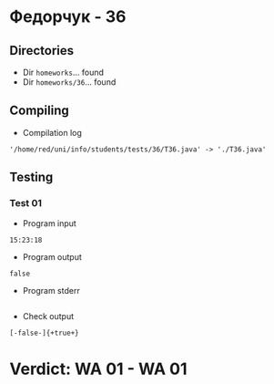 # Федорчук - 36
## Directories
- Dir `homeworks`... found
- Dir `homeworks/36`... found
## Compiling
- Compilation log
```
'/home/red/uni/info/students/tests/36/T36.java' -> './T36.java'

```
## Testing
### Test 01
- Program input
```
15:23:18

```
- Program output
```
false

```
- Program stderr
```

```
- Check output
```
[-false-]{+true+}

```
# Verdict: **WA 01** - WA 01
